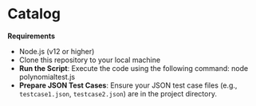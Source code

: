 # Catalog
**Requirements**
- Node.js (v12 or higher)
-  Clone this repository to your local machine
-   **Run the Script**: Execute the code using the following command:
    node polynomialtest.js
-  **Prepare JSON Test Cases**: Ensure your JSON test case files (e.g., `testcase1.json`, `testcase2.json`) are in the project directory.
